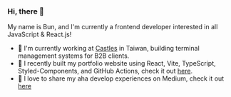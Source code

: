 ### Hi, there 👋

My name is Bun, and I'm currently a frontend developer interested in all JavaScript & React.js!

- 💼 I'm currently working at [Castles](https://www.castlestech.com/payment-solutions/cashub/) in Taiwan, building terminal management systems for B2B clients.
- 🔨 I recently built my portfolio website using React, Vite, TypeScript, Styled-Components, and GitHub Actions, check it out [here](https://thisisbun.github.io/website/).
- 📝 I love to share my aha develop experiences on Medium, check it out [here](https://medium.com/@bun.coding)
